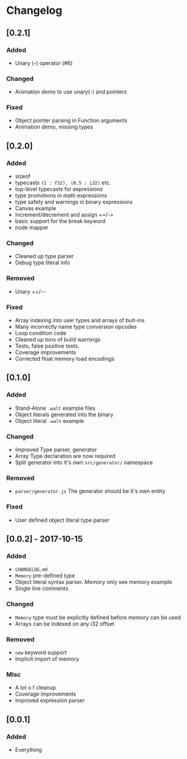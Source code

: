 # Changelog

## [0.2.1]

### Added

- Unary (-) operator (#6)

### Changed

- Animation demo to use unary(-) and pointers

### Fixed

- Object pointer parsing in Function arguments
- Animation demo, missing types

## [0.2.0]

### Added

- sizeof
- typecasts `(1 : f32), (0.5 : i32)` etc.
- top-level typecasts for expressions
- type promotions in math expressions
- type safety and warnings in binary expressions
- Canvas example
- Increment/decrement and assign +=/-=
- basic support for the break keyword
- node mapper

### Changed

- Cleaned up type parser
- Debug type literal info

### Removed

- Unary ++/--

### Fixed

- Array indexing into user types and arrays of buit-ins
- Many incorrectly name type conversion opcodes
- Loop condition code
- Cleaned up tons of build warnings
- Tests, false positive tests.
- Coverage improvements
- Corrected float memory load encodings

## [0.1.0]

### Added

- Stand-Alone `.walt` example files
- Object literals generated into the binary
- Object literal `.walt` example

### Changed

- Improved Type parser, generator
- Array Type declaration are now required
- Split generator into it's own `src/generator/` namespace

### Removed

- `parser/generator.js` The generator should be it's own entity

### Fixed

- User defined object literal type parser

## [0.0.2] - 2017-10-15

### Added

* `CHANGELOG.md`
* `Memory` pre-defined type
* Object literal syntax parser. Memory only see memory example
* Single line comments

### Changed

* `Memory` type must be explicitly defined before memory can be used
* Arrays can be indexed on any i32 offset

### Removed

* `new` keyword support
* Implicit import of memory

### Misc

* A lot o f cleanup
* Coverage improvements
* Improved expression parser

## [0.0.1]

### Added

* Everything

